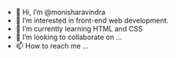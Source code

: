 - 👋 Hi, I’m @monisharavindra
- 👀 I’m interested in front-end web development.
- 🌱 I’m currently learning HTML and CSS
- 💞️ I’m looking to collaborate on ...
- 📫 How to reach me ...

<!---
monisharavindra/monisharavindra is a ✨ special ✨ repository because its `README.md` (this file) appears on your GitHub profile.
You can click the Preview link to take a look at your changes.
--->
